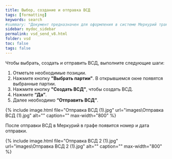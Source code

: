 ```yaml
---
title: Выбор, создание и отправка ВСД
tags: [formatting]
keywords: search
#summary: "Документ предназначен для оформления в системе Меркурий транспортной партии."
sidebar: mydoc_sidebar
permalink: vsd_send_v8.html
folder: vsd
toc: false
tags: false
---
```


<style>
.result {
background-color: #000000;
border: 1px solid #dedede;
padding: 10px;
margin-top: 10px;
margin-bottom: 10px;
}
</style>

Чтобы выбрать, создать и отправить ВСД, выполните следующие шаги:

1. Отметьте необходимые позиции.
2. Нажмите кнопку **"Выбрать партии"**. В открывшемся окне появятся выбранные партии.
3. Нажмите кнопку **"Создать ВСД"**, чтобы создать ВСД.
4. Нажмите **“Да”**.
5. Далее необходимо **“Отправить ВСД”**.

{% include image.html file="Отправка ВСД (1).jpg" url="images\Отправка ВСД (1).jpg" alt="" caption="" max-width="800" %}

После отправки ВСД в Меркурий в графе появится номер и дата отправки.

{% include image.html file="Отправка ВСД 2 (1).jpg" url="images\Отправка ВСД 2 (1).jpg" alt="" caption="" max-width="800" %}
